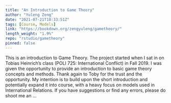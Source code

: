 ```yaml
---
title: "An Introduction to Game Theory"
author: "Yuleng Zeng"
date: "2021-07-21T10:33:51Z"
tags: [Course, Models]
link: "https://bookdown.org/zengyuleng/gametheory/"
length_weight: "1.9%"
repo: "rstudio/gametheory"
pinned: false
---
```


This is an introduction to Game Theory. The project started when I sat in on Tobias Heinrich’s class (POLI 725: International Conflict) in Fall 2019. I was given the opportunity to provide an introduction to basic game theory concepts and methods. Thank again to Toby for the trust and the opportunity. My intention is to build upon the short introduction and potentially expand it into course, with a heavy focus on models used in International Relations. If you have suggestions or find any errors, please do shoot me an ...
